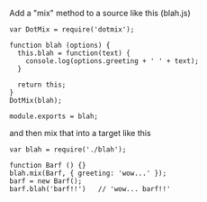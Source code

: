 Add a "mix" method to a source like this (blah.js)
```
var DotMix = require('dotmix');

function blah (options) {
  this.blah = function(text) {
    console.log(options.greeting + ' ' + text);
  }
  
  return this;
}
DotMix(blah);

module.exports = blah;
```

and then mix that into a target like this
```
var blah = require('./blah');

function Barf () {}
blah.mix(Barf, { greeting: 'wow...' });
barf = new Barf();
barf.blah('barf!!')   // 'wow... barf!!'

```
